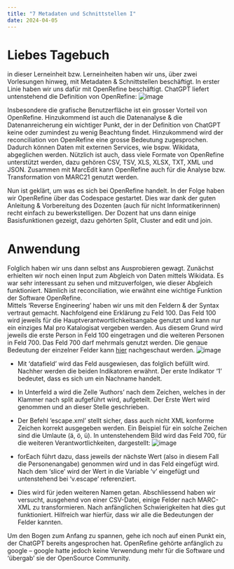 ```yaml
---
title: "7 Metadaten und Schnittstellen I"
date: 2024-04-05
---
```


# Liebes Tagebuch
in dieser Lerneinheit bzw. Lerneinheiten haben wir uns, über zwei Vorlesungen hinweg, mit Metadaten & Schnittstellen beschäftigt. In erster Linie haben wir uns dafür mit OpenRefine beschäftigt. ChatGPT liefert untenstehend die Definition von OpenRefine: 
![image](https://github.com/nathaliewic/lerntagebuch/assets/160014832/95a98ba5-c92c-4426-a3fd-76ef079b217a)


Insbesondere die grafische Benutzerfläche ist ein grosser Vorteil von OpenRefine. Hinzukommend ist auch die Datenanalyse & die Datenanreicherung ein wichtiger Punkt, der in der Definition von ChatGPT keine oder zumindest zu wenig Beachtung findet. Hinzukommend wird der reconciliation von OpenRefine eine grosse Bedeutung zugesprochen. Dadurch können Daten mit externen Services, wie bspw. Wikidata, abgeglichen werden. Nützlich ist auch, dass viele Formate von OpenRefine unterstützt werden, dazu gehören CSV, TSV, XLS, XLSX, TXT, XML und JSON. Zusammen mit MarcEdit kann OpenRefine auch für die Analyse bzw. Transformation von MARC21 genutzt werden.

Nun ist geklärt, um was es sich bei OpenRefine handelt. In der Folge haben wir OpenRefine über das Codespace gestartet. Dies war dank der guten Anleitung & Vorbereitung des Dozenten (auch für nicht Informatikerinnen) recht einfach zu bewerkstelligen. Der Dozent hat uns dann einige Basisfunktionen gezeigt, dazu gehörten Split, Cluster and edit und join. 

# Anwendung

Folglich haben wir uns dann selbst ans Ausprobieren gewagt. Zunächst erhielten wir noch einen Input zum Abgleich von Daten mittels Wikidata. Es war sehr interessant zu sehen und mitzuverfolgen, wie dieser Abgleich funktioniert. Nämlich ist reconciliation, wie erwähnt eine wichtige Funktion der Software OpenRefine.   
Mittels ‘Reverse Engineering’ haben wir uns mit den Feldern & der Syntax vertraut gemacht. Nachfolgend eine Erklärung zu Feld 100. Das Feld 100 wird jeweils für die Hauptverantwortlichkeitsangabe genutzt und kann nur ein einziges Mal pro Katalogisat vergeben werden. Aus diesem Grund wird jeweils die erste Person in Feld 100 eingetragen und die weiteren Personen in Feld 700. Das Feld 700 darf mehrmals genutzt werden. Die genaue Bedeutung der einzelner Felder kann [hier](https://www.loc.gov/marc/bibliographic/) nachgeschaut werden.
![image](https://github.com/nathaliewic/lerntagebuch/assets/160014832/f7cc955a-8a32-4984-a024-7e481cb03020)

-	Mit ‘datafield’ wird das Feld ausgewiesen, das folglich befüllt wird. Nachher werden die beiden Indikatoren erwähnt. Der erste Indikator ‘1’ bedeutet, dass es sich um ein Nachname handelt.

-	In Unterfeld a wird die Zelle ‘Authors’ nach dem Zeichen, welches in der Klammer nach split aufgeführt wird, aufgeteilt. Der Erste Wert wird genommen und an dieser Stelle geschrieben. 
-	Der Befehl ‘escape.xml’ stellt sicher, dass auch nicht XML konforme Zeichen korrekt ausgegeben werden. Ein Beispiel für ein solche Zeichen sind die Umlaute (ä, ö, ü).
In untenstehendem Bild wird das Feld 700, für die weiteren Verantwortlichkeiten, dargestellt:
![image](https://github.com/nathaliewic/lerntagebuch/assets/160014832/5e338dae-d2a2-49cf-be78-30e2a3952a0e)

-	forEach führt dazu, dass jeweils der nächste Wert (also in diesem Fall die Personenangabe) genommen wird und in das Feld eingefügt wird. Nach dem ‘slice’ wird der Wert in die Variable ‘v’ eingefügt und untenstehend bei ‘v.escape’ referenziert. 
-	Dies wird für jeden weiteren Namen getan.
Abschliessend haben wir versucht, ausgehend von einer CSV-Datei, einige Felder nach MARC-XML zu transformieren. Nach anfänglichen Schwierigkeiten hat dies gut funktioniert. Hilfreich war hierfür, dass wir alle die Bedeutungen der Felder kannten.

Um den Bogen zum Anfang zu spannen, gehe ich noch auf einen Punkt ein, der ChatGPT bereits angesprochen hat. OpenRefine gehörte anfänglich zu google – google hatte jedoch keine Verwendung mehr für die Software und ‘übergab’ sie der OpenSource Community. 

